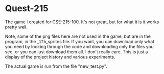 # Quest-215
The game I created for CSE-215-100. It's not great, but for what it is it works pretty well.

Note, some of the png files here are not used in the game, but are in the program, in the _215_sprites file.
If you want, you can download only what you need by looking through the code and downloading only the files you see,
or you can just download them all. I don't really care. This is just a display of the project history and various experiments.

The actual game is run from the file "new_test.py".
